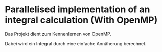 
# Parallelised implementation of an integral calculation (With OpenMP)
Das Projekt dient zum Kennenlernen von OpenMP.

Dabei wird ein Integral durch eine einfache Annäherung berechnet.

